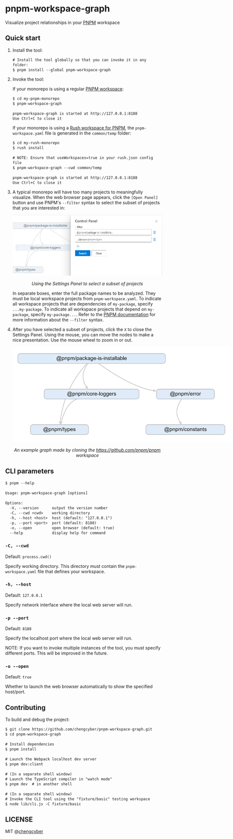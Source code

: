 # pnpm-workspace-graph

Visualize project relationships in your [PNPM](https://pnpm.io/) workspace

## Quick start

1. Install the tool:

   ```shell
   # Install the tool globally so that you can invoke it in any folder:
   $ pnpm install --global pnpm-workspace-graph
   ```

2. Invoke the tool:

   If your monorepo is using a regular [PNPM workspace](https://pnpm.io/workspaces):

   ```shell
   $ cd my-pnpm-monorepo
   $ pnpm-workspace-graph

   pnpm-workspace-graph is started at http://127.0.0.1:8188
   Use Ctrl+C to close it
   ```

   If your monorepo is using a [Rush workspace for PNPM](https://rushjs.io/pages/maintainer/package_managers/), the  `pnpm-workspace.yaml` file is generated in the `common/temp` folder:

   ```shell
   $ cd my-rush-monorepo
   $ rush install

   # NOTE: Ensure that useWorkspaces=true in your rush.json config file
   $ pnpm-workspace-graph --cwd common/temp

   pnpm-workspace-graph is started at http://127.0.0.1:8188
   Use Ctrl+C to close it
   ```

3. A typical monorepo will have too many projects to meaningfully visualize.  When the web browser page appears, click the `[Open Panel]` button and use PNPM's `--filter` syntax to select the subset of projects that you are interested in:

   <kbd><img src="assets/example-settings.png" alt="Settings Panel" /></kbd>
   <p align="center"><i>Using the Settings Panel to select a subset of projects</i></p>

   In separate boxes, enter the full package names to be analyzed.  They must be local workspace projects from `pnpm-workspace.yaml`.  To indicate all workspace projects that are dependencies of `my-package`, specify `...my-package`.  To indicate all workspace projects that depend on `my-package`, specify `my-package...`.  Refer to the [PNPM documentation](https://pnpm.io/filtering) for more information about the `--filter` syntax.

4. After you have selected a subset of projects, click the `X` to close the Settings Panel.  Using the mouse, you can move the nodes to make a nice presentation. Use the mouse wheel to zoom in or out.

   <kbd><img src="assets/example-graph.png" style="max-width: 700px;" alt="Example graph" /></kbd>
   <p align="center"><i>An example graph made by cloning the <a href="https://github.com/pnpm/pnpm">https://github.com/pnpm/pnpm</a> workspace</i></p>


## CLI parameters

```shell
$ pnpm --help

Usage: pnpm-workspace-graph [options]

Options:
  -V, --version      output the version number
  -C, --cwd <cwd>    working directory
  -h, --host <host>  host (default: "127.0.0.1")
  -p, --port <port>  port (default: 8188)
  -o, --open         open browser (default: true)
  --help             display help for command
```

### `-C, --cwd`

Default: `process.cwd()`

Specify working directory. This directory must contain the `pnpm-workspace.yaml` file that defines your workspace.

### `-h, --host`

Default: `127.0.0.1`

Specify network interface where the local web server will run.

### `-p --port`

Default: `8188`

Specify the localhost port where the local web server will run.

NOTE: If you want to invoke multiple instances of the tool, you must specify different ports.  This will be improved in the future.

### `-o --open`

Default: `true`

Whether to launch the web browser automatically to show the specified host/port.


## Contributing

To build and debug the project:

```shell
$ git clone https://github.com/chengcyber/pnpm-workspace-graph.git
$ cd pnpm-workspace-graph

# Install dependencies
$ pnpm install

# Launch the Webpack localhost dev server
$ pnpm dev:client

# (In a separate shell window)
# Launch the TypeScript compiler in "watch mode"
$ pnpm dev  # in another shell

# (In a separate shell window)
# Invoke the CLI tool using the "fixture/basic" testing workspace
$ node lib/cli.js -C fixture/basic
```

## LICENSE

MIT @[chengcyber](https://github.com/chengcyber)

